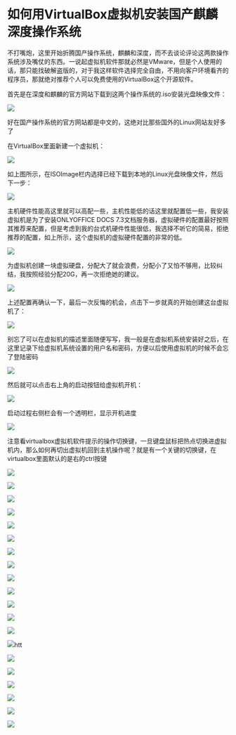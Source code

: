 
# 如何用VirtualBox虚拟机安装国产麒麟深度操作系统

不打嘴炮，这里开始折腾国产操作系统，麒麟和深度，而不去谈论评论这两款操作系统涉及嘴仗的东西。一说起虚拟机软件那就必然是VMware，但是个人使用的话，那只能找破解盗版的，对于我这样软件选择完全自由，不用向客户环境看齐的程序员，那就绝对推荐个人可以免费使用的VirtualBox这个开源软件。

首先是在深度和麒麟的官方网站下载到这两个操作系统的.iso安装光盘映像文件：

![](isos.png)

好在国产操作系统的官方网站都是中文的，这绝对比那些国外的Linux网站友好多了

在VirtualBox里面新建一个虚拟机：

![](New一个VM.png)

如上图所示，在ISOImage栏内选择已经下载到本地的Linux光盘映像文件，然后下一步：

![](CPU与内存.png)

主机硬件性能高这里就可以高配一些，主机性能低的话这里就配置低一些，我安装虚拟机是为了安装ONLYOFFICE DOCS 7.3文档服务器，虚拟硬件的配置最好按照其推荐来配置，但是考虑到我的台式机硬件性能很低，我选择不听它的简易，拒绝推荐的配置，如上所示，这个虚拟机的虚拟硬件配置的非常的低。

![](new一个harddisk.png)

为虚拟机创建一块虚拟硬盘，分配大了就会浪费，分配小了又怕不够用，比较纠结，我按照经验分配20G，再一次拒绝她的建议。

![](摘要.png)

上述配置再确认一下，最后一次反悔的机会，点击下一步就真的开始创建这台虚拟机了：

![](creating.png)

别忘了可以在虚拟机的描述里面随便写写，我一般是在虚拟机系统安装好之后，在这里记录下给虚拟机系统设置的用户名和密码，方便以后使用虚拟机的时候不会忘了登陆密码

![](描述.png)

然后就可以点击右上角的启动按钮给虚拟机开机：

![](AnotherPC.png)

启动过程右侧栏会有一个透明栏，显示开机进度

![](启动啊.png)

注意看virtualbox虚拟机软件提示的操作切换键，一旦键盘鼠标把热点切换进虚拟机内，那么如何再切出虚拟机回到主机操作呢？就是有一个关键的切换键，在virtualbox里面默认的是右的ctrl按键

![](启动完.png)

![](rightctrl.png)

![](虚拟机截图操作.png)

![](VirtualBox_AnotherPC_03_02_2023_17_22_50.png)

![](VirtualBox_AnotherPC_03_02_2023_17_26_16.png)

![](VirtualBox_AnotherPC_03_02_2023_17_27_12.png)

![](VirtualBox_AnotherPC_03_02_2023_17_28_26.png)

![](VirtualBox_AnotherPC_03_02_2023_17_45_01.png)

![](VirtualBox_AnotherPC_03_02_2023_17_46_01.png)

![](VirtualBox_AnotherPC_03_02_2023_17_46_32.png)

![](VirtualBox_AnotherPC_03_02_2023_17_47_15.png)

![](VirtualBox_AnotherPC_03_02_2023_17_53_23.png)

![](弹出光盘.png)

![](强弹.png)htt

![](reboot.png)

![](硬重启.png)

![](VirtualBox_AnotherPC_03_02_2023_18_14_25.png)

![](VirtualBox_AnotherPC_03_02_2023_18_15_25.png)

![](VirtualBox_AnotherPC_03_02_2023_18_16_07.png)

![](VirtualBox_AnotherPC_03_02_2023_18_22_36.png)



